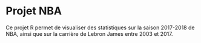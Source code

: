 # Projet NBA

Ce projet R permet de visualiser des statistiques sur la saison 2017-2018 de NBA, ainsi que sur la carrière de Lebron James entre 2003 et 2017.

